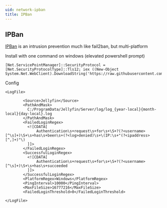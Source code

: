 ```yaml
---
uid: network-ipban
title: IPBan
---
```


## IPBan

[IPBan](https://github.com/DigitalRuby/IPBan) is an intrusion prevention much like fail2ban, but multi-platform

Install with one command on windows (elevated powershell prompt)

```
[Net.ServicePointManager]::SecurityProtocol = [Net.SecurityProtocolType]::Tls12; iex ((New-Object System.Net.WebClient).DownloadString('https://raw.githubusercontent.com/DigitalRuby/IPBan/master/IPBanCore/Windows/Scripts/install_latest.ps1'))
```

Config
```config
<LogFile>

        <Source>Jellyfin</Source>
        <PathAndMask>
          C:/ProgramData/Jellyfin/Server/log/log_{year-local}{month-local}{day-local}.log
        </PathAndMask>
        <FailedLoginRegex>
          <![CDATA[
              Authentication\s+request\s+for\s+\S+?(?<username>[^\s]+)\S+\s+has\s+been\s+(?<log>denied)\s+\(IP:\s+"(?<ipaddress>[^,]+)"\)
          ]]>
        </FailedLoginRegex>
        <SuccessfulLoginRegex>
          <![CDATA[
              Authentication\s+request\s+for\s+\S+?(?<username>[^\s]+)\S+\s+has\s+succeeded
          ]]>
        </SuccessfulLoginRegex>
        <PlatformRegex>Windows</PlatformRegex>
        <PingInterval>10000</PingInterval>
        <MaxFileSize>16777216</MaxFileSize>
        <FailedLoginThreshold>0</FailedLoginThreshold>

</LogFile>
```
